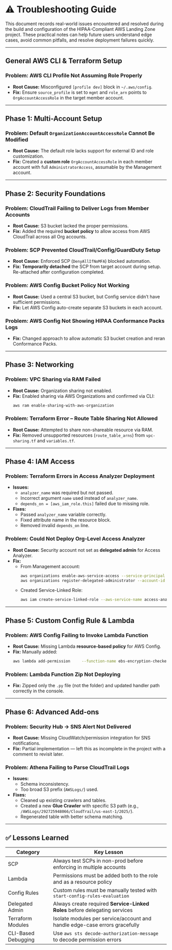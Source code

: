 # ⚠️ Troubleshooting Guide

This document records real-world issues encountered and resolved during the build and configuration of the HIPAA-Compliant AWS Landing Zone project. These practical notes can help future users understand edge cases, avoid common pitfalls, and resolve deployment failures quickly.

---

## General AWS CLI & Terraform Setup

### Problem: AWS CLI Profile Not Assuming Role Properly
- **Root Cause:** Misconfigured `[profile dev]` block in `~/.aws/config`.
- **Fix:** Ensure `source_profile` is set to `mgmt` and `role_arn` points to `OrgAccountAccessRole` in the target member account.

---

## Phase 1: Multi-Account Setup

### Problem: Default `OrganizationAccountAccessRole` Cannot Be Modified
- **Root Cause:** The default role lacks support for external ID and role customization.
- **Fix:** Created a **custom role** `OrgAccountAccessRole` in each member account with full `AdministratorAccess`, assumable by the Management account.

---

## Phase 2: Security Foundations

### Problem: CloudTrail Failing to Deliver Logs from Member Accounts
- **Root Cause:** S3 bucket lacked the proper permissions.
- **Fix:** Added the required **bucket policy** to allow access from AWS CloudTrail across all Org accounts.

### Problem: SCP Prevented CloudTrail/Config/GuardDuty Setup
- **Root Cause:** Enforced SCP (`DenyAllIfNoMFA`) blocked automation.
- **Fix:** **Temporarily detached** the SCP from target account during setup. Re-attached after configuration completed.

### Problem: AWS Config Bucket Policy Not Working
- **Root Cause:** Used a central S3 bucket, but Config service didn’t have sufficient permissions.
- **Fix:** Let AWS Config auto-create separate S3 buckets in each account.

### Problem: AWS Config Not Showing HIPAA Conformance Packs Logs
- **Fix:** Changed approach to allow automatic S3 bucket creation and reran Conformance Packs.

---

## Phase 3: Networking

### Problem: VPC Sharing via RAM Failed
- **Root Cause:** Organization sharing not enabled.
- **Fix:** Enabled sharing via AWS Organizations and confirmed via CLI:
  ```bash
  aws ram enable-sharing-with-aws-organization
  ```

### Problem: Terraform Error – Route Table Sharing Not Allowed
- **Root Cause:** Attempted to share non-shareable resource via RAM.
- **Fix:** Removed unsupported resources (`route_table_arns`) from `vpc-sharing.tf` and `variables.tf`.

---

## Phase 4: IAM Access

### Problem: Terraform Errors in Access Analyzer Deployment
- **Issues:**
  - `analyzer_name` was required but not passed.
  - Incorrect argument `name` used instead of `analyzer_name`.
  - `depends_on = [aws_iam_role.this]` failed due to missing role.
- **Fixes:**
  - Passed `analyzer_name` variable correctly.
  - Fixed attribute name in the resource block.
  - Removed invalid `depends_on` line.

### Problem: Could Not Deploy Org-Level Access Analyzer
- **Root Cause:** Security account not set as **delegated admin** for Access Analyzer.
- **Fix:**
  - From Management account:
    ```bash
    aws organizations enable-aws-service-access --service-principal access-analyzer.amazonaws.com
    aws organizations register-delegated-administrator --account-id <SECURITY_ACCOUNT_ID> --service-principal access-analyzer.amazonaws.com
    ```
  - Created Service-Linked Role:
    ```bash
    aws iam create-service-linked-role --aws-service-name access-analyzer.amazonaws.com
    ```

---

## Phase 5: Custom Config Rule & Lambda

### Problem: AWS Config Failing to Invoke Lambda Function
- **Root Cause:** Missing Lambda **resource-based policy** for AWS Config.
- **Fix:** Manually added:
  ```bash
  aws lambda add-permission     --function-name ebs-encryption-checker     --principal config.amazonaws.com     --action lambda:InvokeFunction     --statement-id AllowExecutionFromConfig     --source-account <ACCOUNT_ID>
  ```

### Problem: Lambda Function Zip Not Deploying
- **Fix:** Zipped only the `.py` file (not the folder) and updated handler path correctly in the console.

---

## Phase 6: Advanced Add-ons

### Problem: Security Hub → SNS Alert Not Delivered
- **Root Cause:** Missing CloudWatch/permission integration for SNS notifications.
- **Fix:** Partial implementation — left this as incomplete in the project with a comment to revisit later.

### Problem: Athena Failing to Parse CloudTrail Logs
- **Issues:**
  - Schema inconsistency.
  - Too broad S3 prefix (`AWSLogs/`) used.
- **Fixes:**
  - Cleaned up existing crawlers and tables.
  - Created a new **Glue Crawler** with specific S3 path (e.g., `/AWSLogs/292725948066/CloudTrail/us-east-1/2025/`).
  - Regenerated table with better schema matching.

---

## ✅ Lessons Learned

| Category                | Key Lesson                                                                 |
|------------------------|----------------------------------------------------------------------------|
| SCP                    | Always test SCPs in non-prod before enforcing in multiple accounts         |
| Lambda                 | Permissions must be added both to the role and as a resource policy        |
| Config Rules           | Custom rules must be manually tested with `start-config-rules-evaluation` |
| Delegated Admin        | Always create required **Service-Linked Roles** before delegating services |
| Terraform Modules      | Isolate modules per service/account and handle edge-case errors gracefully |
| CLI-Based Debugging    | Use `aws sts decode-authorization-message` to decode permission errors     |
